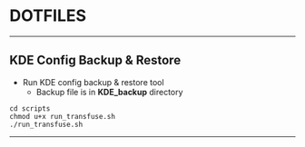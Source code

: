 # DOTFILES

---

## KDE Config Backup & Restore

- Run KDE config backup & restore tool
  - Backup file is in **KDE_backup** directory

```
cd scripts
chmod u+x run_transfuse.sh
./run_transfuse.sh
```

---
